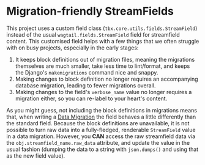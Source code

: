 # Migration-friendly StreamFields

This project uses a custom field class (`tbx.core.utils.fields.StreamField`) instead of the usual `wagtail.fields.StreamField` field for streamfield content. This customised field helps with a few things that we often struggle with on busy projects, especially in the early stages:

1. It keeps block definitions out of migration files, meaning the migrations themselves are much smaller, take less time to lint/format, and keeps the Django's `makemigrations` command nice and snappy.
2. Making changes to block definition no longer requires an accompanying database migration, leading to fewer migrations overall.
3. Making changes to the field's `verbose_name` value no longer requires a migration either, so you can re-label to your heart's content.

As you might guess, not including the block definitions in migrations means that, when writing a [Data Migration](https://docs.djangoproject.com/en/stable/topics/migrations/#data-migrations-1) the field behaves a little differently than the standard field. Because the block definitions are unavailable, it is not possible to turn raw data into a fully-fledged, renderable `StreamField` value in a data migration. However, you **CAN** access the raw streamfield data via the `obj.streamfield_name.raw_data` attribute, and update the value in the usual fashion (dumping the data to a string with `json.dumps()` and using that as the new field value).
